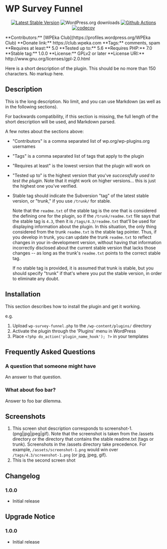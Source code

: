# WP Survey Funnel #
<p align="center">
<a href="https://wordpress.org/plugins/wp-survey-funnel/"><img src="https://img.shields.io/wordpress/plugin/v/wpadcenter" alt="Latest Stable Version"></a>
<img src="https://img.shields.io/wordpress/plugin/dt/wp-survey-funnel" alt="WordPress.org downloads">
<a href="https://github.com/wpeka/wp-survey-funnel/actions/workflows/pr-code-coverage.yml"><img src="https://github.com/wpeka/wp-survey-funnel/actions/workflows/pr-code-coverage.yml/badge.svg" alt="Github Actions"></a>
<a href="https://codecov.io/gh/wpeka/wp-survey-funnel"><img src="https://codecov.io/gh/wpeka/wp-survey-funnel/branch/trunk/graph/badge.svg?token=0CWSQHMJ40" alt="codecov"></a>
</p>
**Contributors:** [WPEka Club](https://profiles.wordpress.org/WPEka Club)  
**Donate link:** https://club.wpeka.com  
**Tags:** comments, spam  
**Requires at least:** 5.0  
**Tested up to:** 5.6  
**Requires PHP:** 7.0  
**Stable tag:** 1.0.0  
**License:** GPLv2 or later  
**License URI:** http://www.gnu.org/licenses/gpl-2.0.html  

Here is a short description of the plugin.  This should be no more than 150 characters.  No markup here.

## Description ##

This is the long description.  No limit, and you can use Markdown (as well as in the following sections).

For backwards compatibility, if this section is missing, the full length of the short description will be used, and
Markdown parsed.

A few notes about the sections above:

*   "Contributors" is a comma separated list of wp.org/wp-plugins.org usernames
*   "Tags" is a comma separated list of tags that apply to the plugin
*   "Requires at least" is the lowest version that the plugin will work on
*   "Tested up to" is the highest version that you've *successfully used to test the plugin*. Note that it might work on
higher versions... this is just the highest one you've verified.
*   Stable tag should indicate the Subversion "tag" of the latest stable version, or "trunk," if you use `/trunk/` for
stable.

    Note that the `readme.txt` of the stable tag is the one that is considered the defining one for the plugin, so
if the `/trunk/readme.txt` file says that the stable tag is `4.3`, then it is `/tags/4.3/readme.txt` that'll be used
for displaying information about the plugin.  In this situation, the only thing considered from the trunk `readme.txt`
is the stable tag pointer.  Thus, if you develop in trunk, you can update the trunk `readme.txt` to reflect changes in
your in-development version, without having that information incorrectly disclosed about the current stable version
that lacks those changes -- as long as the trunk's `readme.txt` points to the correct stable tag.

    If no stable tag is provided, it is assumed that trunk is stable, but you should specify "trunk" if that's where
you put the stable version, in order to eliminate any doubt.

## Installation ##

This section describes how to install the plugin and get it working.

e.g.

1. Upload `wp-survey-funnel.php` to the `/wp-content/plugins/` directory
1. Activate the plugin through the 'Plugins' menu in WordPress
1. Place `<?php do_action('plugin_name_hook'); ?>` in your templates

## Frequently Asked Questions ##

### A question that someone might have ###

An answer to that question.

### What about foo bar? ###

Answer to foo bar dilemma.

## Screenshots ##

1. This screen shot description corresponds to screenshot-1.(png|jpg|jpeg|gif). Note that the screenshot is taken from
the /assets directory or the directory that contains the stable readme.txt (tags or trunk). Screenshots in the /assets
directory take precedence. For example, `/assets/screenshot-1.png` would win over `/tags/4.3/screenshot-1.png`
(or jpg, jpeg, gif).
2. This is the second screen shot

## Changelog ##
### 1.0.0 ###
* Initial release

## Upgrade Notice ##
### 1.0.0 ###
* Initial release
